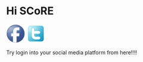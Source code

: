 # Hi SCoRE
<p>
  <a href="http://fb.com" class="btn-social btn-outline"><img src="https://github.com/BenjaminSamuel1024/SCoRE1/blob/index/facee.png"    width="50" height="50"></img></a>
  <a href="http://twitter.com" class="btn-social btn-outline"><img      src="https://github.com/BenjaminSamuel1024/SCoRE1/blob/index/twi.png" width="50" height="50"></img></a>
</p>
Try login into your social media platform from here!!!!

